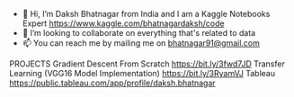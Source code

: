 - 👋 Hi, I’m Daksh Bhatnagar from India and I am a Kaggle Notebooks Expert https://www.kaggle.com/bhatnagardaksh/code
- 💞️ I’m looking to collaborate on everything that's related to data
- 📫 You can reach me by mailing me on bhatnagar91@gmail.com

PROJECTS
Gradient Descent From Scratch https://bit.ly/3fwd7JD
Transfer Learning (VGG16 Model Implementation) https://bit.ly/3RyamVJ
Tableau https://public.tableau.com/app/profile/daksh.bhatnagar
